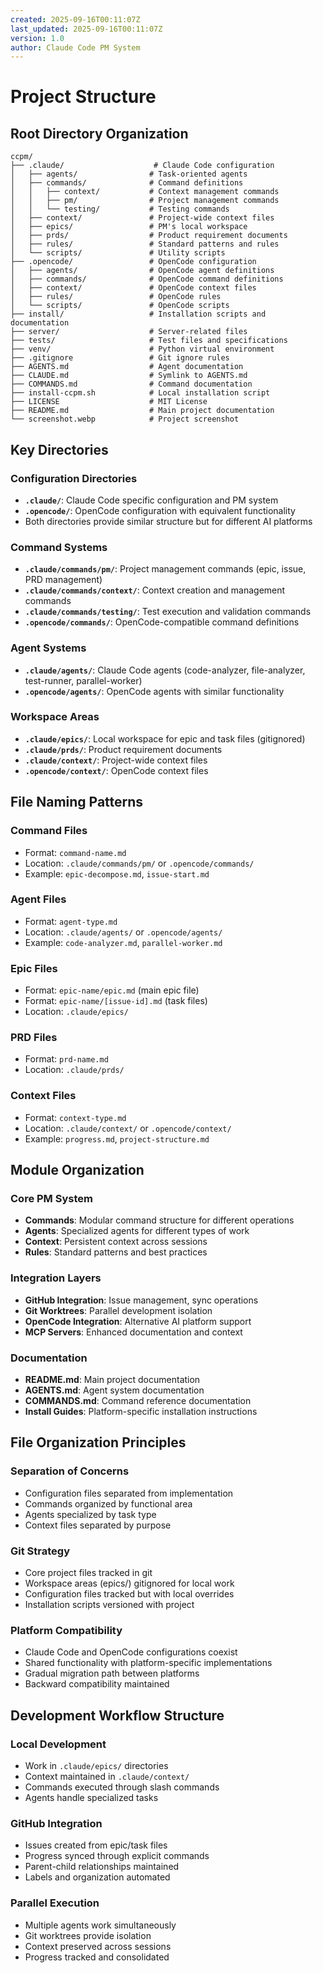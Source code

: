 ```yaml
---
created: 2025-09-16T00:11:07Z
last_updated: 2025-09-16T00:11:07Z
version: 1.0
author: Claude Code PM System
---
```


# Project Structure

## Root Directory Organization

```
ccpm/
├── .claude/                    # Claude Code configuration
│   ├── agents/                # Task-oriented agents
│   ├── commands/              # Command definitions
│   │   ├── context/           # Context management commands
│   │   ├── pm/                # Project management commands
│   │   └── testing/           # Testing commands
│   ├── context/               # Project-wide context files
│   ├── epics/                 # PM's local workspace
│   ├── prds/                  # Product requirement documents
│   ├── rules/                 # Standard patterns and rules
│   └── scripts/               # Utility scripts
├── .opencode/                 # OpenCode configuration
│   ├── agents/                # OpenCode agent definitions
│   ├── commands/              # OpenCode command definitions
│   ├── context/               # OpenCode context files
│   ├── rules/                 # OpenCode rules
│   └── scripts/               # OpenCode scripts
├── install/                   # Installation scripts and documentation
├── server/                    # Server-related files
├── tests/                     # Test files and specifications
├── venv/                      # Python virtual environment
├── .gitignore                 # Git ignore rules
├── AGENTS.md                  # Agent documentation
├── CLAUDE.md                  # Symlink to AGENTS.md
├── COMMANDS.md                # Command documentation
├── install-ccpm.sh            # Local installation script
├── LICENSE                    # MIT License
├── README.md                  # Main project documentation
└── screenshot.webp            # Project screenshot
```

## Key Directories

### Configuration Directories
- **`.claude/`**: Claude Code specific configuration and PM system
- **`.opencode/`**: OpenCode configuration with equivalent functionality
- Both directories provide similar structure but for different AI platforms

### Command Systems
- **`.claude/commands/pm/`**: Project management commands (epic, issue, PRD management)
- **`.claude/commands/context/`**: Context creation and management commands
- **`.claude/commands/testing/`**: Test execution and validation commands
- **`.opencode/commands/`**: OpenCode-compatible command definitions

### Agent Systems
- **`.claude/agents/`**: Claude Code agents (code-analyzer, file-analyzer, test-runner, parallel-worker)
- **`.opencode/agents/`**: OpenCode agents with similar functionality

### Workspace Areas
- **`.claude/epics/`**: Local workspace for epic and task files (gitignored)
- **`.claude/prds/`**: Product requirement documents
- **`.claude/context/`**: Project-wide context files
- **`.opencode/context/`**: OpenCode context files

## File Naming Patterns

### Command Files
- Format: `command-name.md`
- Location: `.claude/commands/pm/` or `.opencode/commands/`
- Example: `epic-decompose.md`, `issue-start.md`

### Agent Files
- Format: `agent-type.md`
- Location: `.claude/agents/` or `.opencode/agents/`
- Example: `code-analyzer.md`, `parallel-worker.md`

### Epic Files
- Format: `epic-name/epic.md` (main epic file)
- Format: `epic-name/[issue-id].md` (task files)
- Location: `.claude/epics/`

### PRD Files
- Format: `prd-name.md`
- Location: `.claude/prds/`

### Context Files
- Format: `context-type.md`
- Location: `.claude/context/` or `.opencode/context/`
- Example: `progress.md`, `project-structure.md`

## Module Organization

### Core PM System
- **Commands**: Modular command structure for different operations
- **Agents**: Specialized agents for different types of work
- **Context**: Persistent context across sessions
- **Rules**: Standard patterns and best practices

### Integration Layers
- **GitHub Integration**: Issue management, sync operations
- **Git Worktrees**: Parallel development isolation
- **OpenCode Integration**: Alternative AI platform support
- **MCP Servers**: Enhanced documentation and context

### Documentation
- **README.md**: Main project documentation
- **AGENTS.md**: Agent system documentation
- **COMMANDS.md**: Command reference documentation
- **Install Guides**: Platform-specific installation instructions

## File Organization Principles

### Separation of Concerns
- Configuration files separated from implementation
- Commands organized by functional area
- Agents specialized by task type
- Context files separated by purpose

### Git Strategy
- Core project files tracked in git
- Workspace areas (epics/) gitignored for local work
- Configuration files tracked but with local overrides
- Installation scripts versioned with project

### Platform Compatibility
- Claude Code and OpenCode configurations coexist
- Shared functionality with platform-specific implementations
- Gradual migration path between platforms
- Backward compatibility maintained

## Development Workflow Structure

### Local Development
- Work in `.claude/epics/` directories
- Context maintained in `.claude/context/`
- Commands executed through slash commands
- Agents handle specialized tasks

### GitHub Integration
- Issues created from epic/task files
- Progress synced through explicit commands
- Parent-child relationships maintained
- Labels and organization automated

### Parallel Execution
- Multiple agents work simultaneously
- Git worktrees provide isolation
- Context preserved across sessions
- Progress tracked and consolidated